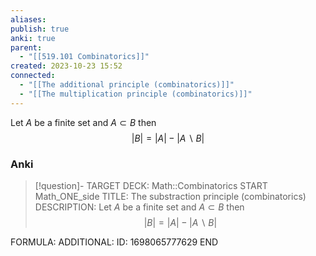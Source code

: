 ```yaml
---
aliases: 
publish: true
anki: true
parent:
  - "[[519.101 Combinatorics]]"
created: 2023-10-23 15:52
connected:
  - "[[The additional principle (combinatorics)]]"
  - "[[The multiplication principle (combinatorics)]]"
---
```

Let $A$ be a finite set and $A \subset B$ then
$$
|B| = |A| - |A \backslash B|
$$

### Anki
> [!question]-
TARGET DECK: Math::Combinatorics
START
Math_ONE_side
TITLE: The substraction principle (combinatorics)
DESCRIPTION: Let $A$ be a finite set and $A \subset B$ then
$$
|B| = |A| - |A \backslash B|
$$

FORMULA: 
ADDITIONAL:
ID: 1698065777629
END

